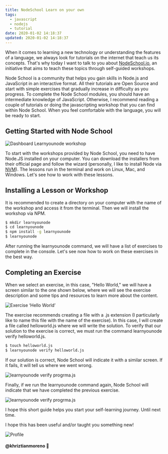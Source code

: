 ```yaml
---
title: NodeSchool Learn on your own
tags:
  - javascript
  - nodejs
  - tutorial
date: 2020-01-02 14:18:37
updated: 2020-01-02 14:18:37
---
```


When it comes to learning a new technology or understanding the features of a language, we always look for tutorials on the internet that teach us its concepts. That's why today I want to talk to you about [NodeSchool.io](http://nodeschool.io/), an initiative that aims to teach these topics through self-guided workshops.

<!--more-->

Node School is a community that helps you gain skills in Node.js and JavaScript in an interactive format. All their tutorials are Open Source and start with simple exercises that gradually increase in difficulty as you progress. To complete the Node School modules, you should have an intermediate knowledge of JavaScript. Otherwise, I recommend reading a couple of tutorials or doing the javascripting workshop that you can find within Node School. When you feel comfortable with the language, you will be ready to start.

## Getting Started with Node School

![Dashboard Learnyounode workshop](https://thepracticaldev.s3.amazonaws.com/i/kkx4z07a5js11yv2g5dc.png)

To start with the workshops provided by Node School, you need to have Node.JS installed on your computer. You can download the installers from their official page and follow the wizard (personally, I like to install Node via [NVM](https://github.com/creationix/nvm)). The lessons run in the terminal and work on Linux, Mac, and Windows. Let's see how to work with these lessons.

## Installing a Lesson or Workshop

It is recommended to create a directory on your computer with the name of the workshop and access it from the terminal. Then we will install the workshop via NPM.

```bash
$ mkdir learnyounode
$ cd learnyounode
$ npm install -g learnyounode
$ learnyounode
```

After running the learnyounode command, we will have a list of exercises to complete in the console. Let's see now how to work on these exercises in the best way.

## Completing an Exercise

When we select an exercise, in this case, "Hello World," we will have a screen similar to the one shown below, where we will see the exercise description and some tips and resources to learn more about the content.

![Exercise ‘Hello World’](https://miro.medium.com/max/1398/0*o7v4hrSMxbqmPNba.png)

The exercise recommends creating a file with a .js extension (I particularly like to name this file with the name of the exercise). In this case, I will create a file called helloworld.js where we will write the solution. To verify that our solution to the exercise is correct, we must run the command learnyounode verify helloworld.js.

```bash
$ touch helloworld.js
$ learnyounode verify helloworld.js
```

If our solution is correct, Node School will indicate it with a similar screen. If it fails, it will tell us where we went wrong.

![learnyounode verify progrma.js](https://miro.medium.com/max/1316/0*orYygx3ZLa1UqfgM.png)

Finally, if we run the learnyounode command again, Node School will indicate that we have completed the previous exercise.

![learnyounode verify progrma.js](https://miro.medium.com/max/1280/0*bC94-yHxUfrIJCnf.png)

I hope this short guide helps you start your self-learning journey. Until next time.

I hope this has been useful and/or taught you something new!

![Profile](https://res.cloudinary.com/khriztianmoreno/image/upload/c_scale,w_148/v1591324337/KM-brand/stickers/sticker-3_2x.png)

#### @khriztianmoreno 🚀
